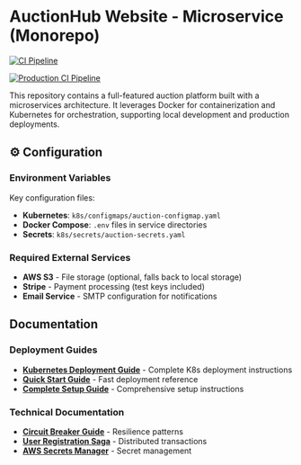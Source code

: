 # AuctionHub Website - Microservice (Monorepo)

[![CI Pipeline](https://github.com/PramithaMJ/auction-microservice/actions/workflows/ci.yml/badge.svg)](https://github.com/PramithaMJ/auction-microservice/actions/workflows/ci.yml)

[![Production CI Pipeline](https://github.com/PramithaMJ/auction-microservice/actions/workflows/production-ci.yml/badge.svg)](https://github.com/PramithaMJ/auction-microservice/actions/workflows/production-ci.yml)

This repository contains a full-featured auction platform built with a microservices architecture. It leverages Docker for containerization and Kubernetes for orchestration, supporting local development and production deployments.

## ⚙️ Configuration

### Environment Variables

Key configuration files:

- **Kubernetes**: `k8s/configmaps/auction-configmap.yaml`
- **Docker Compose**: `.env` files in service directories
- **Secrets**: `k8s/secrets/auction-secrets.yaml`

### Required External Services

- **AWS S3** - File storage (optional, falls back to local storage)
- **Stripe** - Payment processing (test keys included)
- **Email Service** - SMTP configuration for notifications

## Documentation

### Deployment Guides

- **[Kubernetes Deployment Guide](k8s/README.md)** - Complete K8s deployment instructions
- **[Quick Start Guide](k8s/QUICK-START.md)** - Fast deployment reference
- **[Complete Setup Guide](docs/COMPLETE-SETUP-GUIDE.md)** - Comprehensive setup instructions

### Technical Documentation

- **[Circuit Breaker Guide](docs/CIRCUIT-BREAKER-COMPLETE-GUIDE.md)** - Resilience patterns
- **[User Registration Saga](docs/USER-REGISTRATION-SAGA-GUIDE.md)** - Distributed transactions
- **[AWS Secrets Manager](aws-secrets-manager/README.md)** - Secret management
